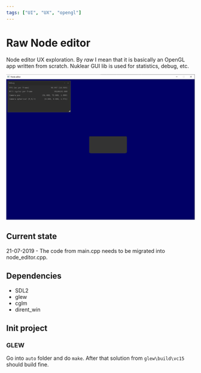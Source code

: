 ```yaml
---
tags: ["UI", "UX", "opengl"]
---
```


# Raw Node editor

Node editor UX exploration. By *raw* I mean that it is basically an OpenGL app written from scratch. Nuklear GUI lib is used for statistics, debug, etc.

![](thumb.jpg)


## Current state

21-07-2019 - The code from main.cpp needs to be migrated into node_editor.cpp.

## Dependencies

- SDL2
- glew
- cglm
- dirent_win

## Init project

### GLEW

Go into `auto` folder and do `make`. After that solution from `glew\build\vc15`
should build fine.
